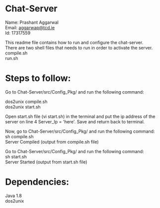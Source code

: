 # Chat-Server

Name: Prashant Aggarwal<br>
Email: aggarwap@tcd.ie<br>
Id: 17317559<br>

This readme file contains how to run and configure the chat-server.<br>
There are two shell files that needs to run in order to activate the server.<br>
compile.sh<br>
run.sh<br>

# Steps to follow:<br>

Go to Chat-Server/src/Config_Pkg/ and run the following command:<br>

dos2unix compile.sh<br>
dos2unix start.sh<br>

Open start.sh file (vi start.sh) in the terminal and put the ip address of the server on line 4 Server_Ip = 'here'. Save and return back to terminal.

Now, go to Chat-Server/src/Config_Pkg/ and run the following command:<br>
sh compile.sh<br>
Server Compiled (output from compile.sh file)<br>

Go to Chat-Server/src/Config_Pkg/ and run the following command:<br>
sh start.sh<br>
Server Started (output from start.sh file)<br>

# Dependencies:
Java 1.8<br>
dos2unix
